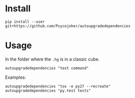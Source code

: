 Install
=======

    pip install --user git+https://github.com/Psycojoker/autoupgradedependencies

Usage
=====

In the folder where the `.hg` is in a classic cube.

    autoupgradedependencies "test command"

Examples:

    autoupgradedependencies "tox -e py27 --recreate"
    autoupgradedependencies "py.test tests"
